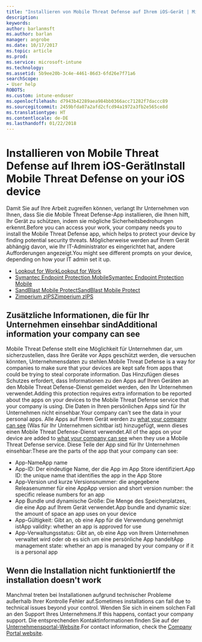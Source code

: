 ```yaml
---
title: "Installieren von Mobile Threat Defense auf Ihrem iOS-Gerät | Microsoft-Dokumentation"
description: 
keywords: 
author: barlanmsft
ms.author: barlan
manager: angrobe
ms.date: 10/17/2017
ms.topic: article
ms.prod: 
ms.service: microsoft-intune
ms.technology: 
ms.assetid: 5b9ee20b-3c4e-4461-86d3-6fd26e7f71a6
searchScope:
- User help
ROBOTS: 
ms.custom: intune-enduser
ms.openlocfilehash: d7943b42289aea984bb0366acc71282f7daccc89
ms.sourcegitcommit: 2459bfda07a2afd2cfcd94a1972a3fb2e565ce8d
ms.translationtype: HT
ms.contentlocale: de-DE
ms.lasthandoff: 01/22/2018
---
```

# <a name="install-mobile-threat-defense-on-your-ios-device"></a><span data-ttu-id="f61de-102">Installieren von Mobile Threat Defense auf Ihrem iOS-Gerät</span><span class="sxs-lookup"><span data-stu-id="f61de-102">Install Mobile Threat Defense on your iOS device</span></span>


<span data-ttu-id="f61de-103">Damit Sie auf Ihre Arbeit zugreifen können, verlangt Ihr Unternehmen von Ihnen, dass Sie die Mobile Threat Defense-App installieren, die Ihnen hilft, Ihr Gerät zu schützen, indem sie mögliche Sicherheitsbedrohungen erkennt.</span><span class="sxs-lookup"><span data-stu-id="f61de-103">Before you can access your work, your company needs you to install the Mobile Threat Defense app, which helps to protect your device by finding potential security threats.</span></span> <span data-ttu-id="f61de-104">Möglicherweise werden auf Ihrem Gerät abhängig davon, wie Ihr IT-Administrator es eingerichtet hat, andere Aufforderungen angezeigt.</span><span class="sxs-lookup"><span data-stu-id="f61de-104">You might see different prompts on your device, depending on how your IT admin set it up.</span></span>


* [<span data-ttu-id="f61de-105">Lookout for Work</span><span class="sxs-lookup"><span data-stu-id="f61de-105">Lookout for Work</span></span>](you-are-prompted-to-install-lookout-for-work-ios.md)
* [<span data-ttu-id="f61de-106">Symantec Endpoint Protection Mobile</span><span class="sxs-lookup"><span data-stu-id="f61de-106">Symantec Endpoint Protection Mobile</span></span>](you-are-prompted-to-install-skycure-ios.md)
* [<span data-ttu-id="f61de-107">SandBlast Mobile Protect</span><span class="sxs-lookup"><span data-stu-id="f61de-107">SandBlast Mobile Protect</span></span>](you-are-prompted-to-install-sandblast-ios.md)
* [<span data-ttu-id="f61de-108">Zimperium zIPS</span><span class="sxs-lookup"><span data-stu-id="f61de-108">Zimperium zIPS</span></span>](you-are-prompted-to-install-zips-ios.md)

## <a name="additional-information-your-company-can-see"></a><span data-ttu-id="f61de-109">Zusätzliche Informationen, die für Ihr Unternehmen einsehbar sind</span><span class="sxs-lookup"><span data-stu-id="f61de-109">Additional information your company can see</span></span>

<span data-ttu-id="f61de-110">Mobile Threat Defense stellt eine Möglichkeit für Unternehmen dar, um sicherzustellen, dass Ihre Geräte vor Apps geschützt werden, die versuchen könnten, Unternehmensdaten zu stehlen.</span><span class="sxs-lookup"><span data-stu-id="f61de-110">Mobile Threat Defense is a way for companies to make sure that your devices are kept safe from apps that could be trying to steal corporate information.</span></span> <span data-ttu-id="f61de-111">Das Hinzufügen dieses Schutzes erfordert, dass Informationen zu den Apps auf Ihren Geräten an den Mobile Threat Defense-Dienst gemeldet werden, den Ihr Unternehmen verwendet.</span><span class="sxs-lookup"><span data-stu-id="f61de-111">Adding this protection requires extra information to be reported about the apps on your devices to the Mobile Threat Defense service that your company is using.</span></span> <span data-ttu-id="f61de-112">Die Daten in Ihren persönlichen Apps sind für Ihr Unternehmen nicht einsehbar.</span><span class="sxs-lookup"><span data-stu-id="f61de-112">Your company can't see the data in your personal apps.</span></span> <span data-ttu-id="f61de-113">Alle Apps auf Ihrem Gerät werden zu [what your company can see](what-info-can-your-company-see-when-you-enroll-your-device-in-intune.md) (Was für Ihr Unternehmen sichtbar ist) hinzugefügt, wenn dieses einen Mobile Threat Defense-Dienst verwendet.</span><span class="sxs-lookup"><span data-stu-id="f61de-113">All of the apps on your device are added to [what your company can see](what-info-can-your-company-see-when-you-enroll-your-device-in-intune.md) when they use a Mobile Threat Defense service.</span></span> <span data-ttu-id="f61de-114">Diese Teile der App sind für Ihr Unternehmen einsehbar:</span><span class="sxs-lookup"><span data-stu-id="f61de-114">These are the parts of the app that your company can see:</span></span>

*   <span data-ttu-id="f61de-115">App-Name</span><span class="sxs-lookup"><span data-stu-id="f61de-115">App name</span></span>
* <span data-ttu-id="f61de-116">App-ID: Der eindeutige Name, der die App im App Store identifiziert.</span><span class="sxs-lookup"><span data-stu-id="f61de-116">App ID: the unique name that identifies the app in the App Store</span></span>
*   <span data-ttu-id="f61de-117">App-Version und kurze Versionsnummer: die angegebene Releasenummer für eine App</span><span class="sxs-lookup"><span data-stu-id="f61de-117">App version and short version number: the specific release numbers for an app</span></span>
* <span data-ttu-id="f61de-118">App Bundle und dynamische Größe: Die Menge des Speicherplatzes, die eine App auf Ihrem Gerät verwendet.</span><span class="sxs-lookup"><span data-stu-id="f61de-118">App bundle and dynamic size: the amount of space an app uses on your device</span></span>
* <span data-ttu-id="f61de-119">App-Gültigkeit: Gibt an, ob eine App für die Verwendung genehmigt ist</span><span class="sxs-lookup"><span data-stu-id="f61de-119">App validity: whether an app is approved for use</span></span>
*   <span data-ttu-id="f61de-120">App-Verwaltungsstatus: Gibt an, ob eine App von Ihrem Unternehmen verwaltet wird oder ob es sich um eine persönliche App handelt</span><span class="sxs-lookup"><span data-stu-id="f61de-120">App management state: whether an app is managed by your company or if it is a personal app</span></span>

## <a name="if-the-installation-doesnt-work"></a><span data-ttu-id="f61de-121">Wenn die Installation nicht funktioniert</span><span class="sxs-lookup"><span data-stu-id="f61de-121">If the installation doesn't work</span></span>

<span data-ttu-id="f61de-122">Manchmal treten bei Installationen aufgrund technischer Probleme außerhalb Ihrer Kontrolle Fehler auf.</span><span class="sxs-lookup"><span data-stu-id="f61de-122">Sometimes installations can fail due to technical issues beyond your control.</span></span> <span data-ttu-id="f61de-123">Wenden Sie sich in einem solchen Fall an den Support Ihres Unternehmens.</span><span class="sxs-lookup"><span data-stu-id="f61de-123">If this happens, contact your company support.</span></span> <span data-ttu-id="f61de-124">Die entsprechenden Kontaktinformationen finden Sie auf der [Unternehmensportal-Website](https://portal.manage.microsoft.com#HelpDeskDialog).</span><span class="sxs-lookup"><span data-stu-id="f61de-124">For contact information, check the [Company Portal website](https://portal.manage.microsoft.com#HelpDeskDialog).</span></span>
